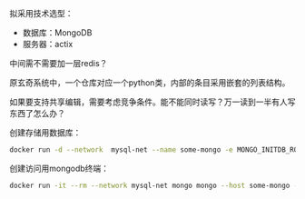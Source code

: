 拟采用技术选型：

- 数据库：MongoDB
- 服务器：actix

中间需不需要加一层redis？

原玄奇系统中，一个仓库对应一个python类，内部的条目采用嵌套的列表结构。

如果要支持共享编辑，需要考虑竞争条件。能不能同时读写？万一读到一半有人写东西了怎么办？

创建存储用数据库：

```bash
docker run -d --network  mysql-net --name some-mongo -e MONGO_INITDB_ROOT_USERNAME=mongoadmin -e MONGO_INITDB_ROOT_PASSWORD=secret -p 27017:27017 mongo
```

创建访问用mongodb终端：

```bash
docker run -it --rm --network mysql-net mongo mongo --host some-mongo -u mongoadmin -p secret --authenticationDatabase admin some-db
```